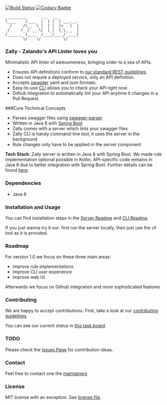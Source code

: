 [![Build Status](https://travis-ci.org/zalando-incubator/zally.svg?branch=master)](https://travis-ci.org/zalando-incubator/zally)
[![Codacy Badge](https://api.codacy.com/project/badge/Grade/05a7515011504c06b1cb35ede27ac7d4)](https://www.codacy.com/app/zally/zally?utm_source=github.com&amp;utm_medium=referral&amp;utm_content=zalando-incubator/zally&amp;utm_campaign=Badge_Grade)

    __________      .__  .__
    \____    /____  |  | |  | ___.__.
      /     /\__  \ |  | |  |<   |  |
     /     /_ / __ \|  |_|  |_\___  |
    /_______ (____  /____/____/ ____|
            \/    \/          \/

### Zally - Zalando's API Linter loves you

Minimalistic API linter of awesomeness, bringing order to a sea of APIs.

- Ensures API definitions conform to
[our standard REST guidelines](http://zalando.github.io/restful-api-guidelines/).
- Does not require a deployed service, only an API definition.
- Accepts [swagger](swagger.io) yaml and json formats.
- Easy-to-use [CLI](cli/README.md) allows you to check your API *right now*.
- Github integration to automatically lint your API anytime it changes in a Pull Request.


###Core Technical Concepts

- Parses swagger files using [swagger-parser](https://github.com/swagger-api/swagger-parser)
- Written in Java 8 with [Spring Boot](https://github.com/spring-projects/spring-boot)
- Zally comes with a server which lints your swagger files
- Zally CLI is handy command-line tool, it uses the server in the background
- Rule changes only have to be applied in the server component

**Tech Stack:** Zally server is written in Java 8 with Spring Boot. We made rule implementation
optional possible in Kotlin. API-specific code remains in Java 8 due to better integration with
Spring Boot. Further details can be found [here](https://github.com/zalando-incubator/zally/pull/65#issuecomment-269474831).


### Dependencies

- Java 8


### Installation and Usage

You can find installation steps in the [Server Readme](server/README.md) and [CLI Readme](cli/README.md).

If you just wanna try it our: first run the server locally, then just use the cli tool as it is provided.


### Roadmap

For version 1.0 we focus on these three main areas:

- improve rule implementations
- improve CLI user experience
- improve web UI

Afterwards we focus on Github integration and more sophisticated features


### Contributing

We are happy to accept contributions. First, take a look at our [contributing guidelines](CONTRIBUTING.md).

You can see our current status in [this task board](https://github.com/zalando-incubator/zally/projects/1).


### TODO

Please check the [Issues Page](https://github.com/zalando-incubator/zally/issues)
for contribution ideas.


### Contact

Feel free to contact one the [maintainers](MAINTAINERS)


### License

MIT license with an exception. See [license file](LICENSE).
